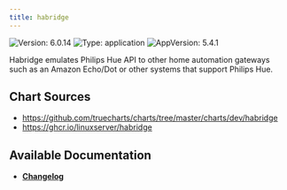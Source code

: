```yaml
---
title: habridge
---
```


![Version: 6.0.14](https://img.shields.io/badge/Version-6.0.14-informational?style=flat-square) ![Type: application](https://img.shields.io/badge/Type-application-informational?style=flat-square) ![AppVersion: 5.4.1](https://img.shields.io/badge/AppVersion-5.4.1-informational?style=flat-square)

Habridge emulates Philips Hue API to other home automation gateways such as an Amazon Echo/Dot or other systems that support Philips Hue.

## Chart Sources

- https://github.com/truecharts/charts/tree/master/charts/dev/habridge
- https://ghcr.io/linuxserver/habridge

## Available Documentation

- [**Changelog**](./CHANGELOG.md)
